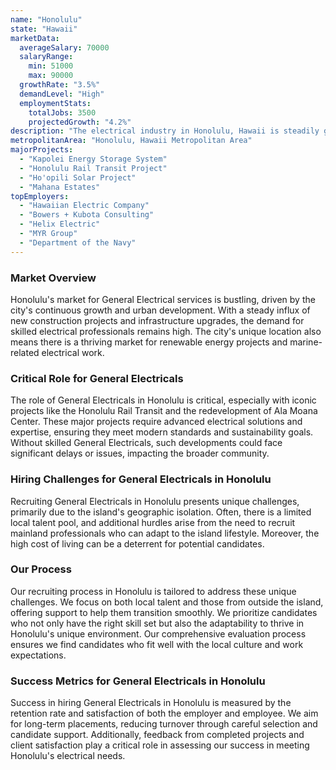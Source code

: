 ```yaml
---
name: "Honolulu"
state: "Hawaii"
marketData:
  averageSalary: 70000
  salaryRange:
    min: 51000
    max: 90000
  growthRate: "3.5%"
  demandLevel: "High"
  employmentStats:
    totalJobs: 3500
    projectedGrowth: "4.2%"
description: "The electrical industry in Honolulu, Hawaii is steadily growing with potential for increased salaries and job opportunities."
metropolitanArea: "Honolulu, Hawaii Metropolitan Area"
majorProjects:
  - "Kapolei Energy Storage System"
  - "Honolulu Rail Transit Project"
  - "Ho'opili Solar Project"
  - "Mahana Estates"
topEmployers:
  - "Hawaiian Electric Company"
  - "Bowers + Kubota Consulting"
  - "Helix Electric"
  - "MYR Group"
  - "Department of the Navy"
---
```


### Market Overview
Honolulu's market for General Electrical services is bustling, driven by the city's continuous growth and urban development. With a steady influx of new construction projects and infrastructure upgrades, the demand for skilled electrical professionals remains high. The city's unique location also means there is a thriving market for renewable energy projects and marine-related electrical work.

### Critical Role for General Electricals
The role of General Electricals in Honolulu is critical, especially with iconic projects like the Honolulu Rail Transit and the redevelopment of Ala Moana Center. These major projects require advanced electrical solutions and expertise, ensuring they meet modern standards and sustainability goals. Without skilled General Electricals, such developments could face significant delays or issues, impacting the broader community.

### Hiring Challenges for General Electricals in Honolulu
Recruiting General Electricals in Honolulu presents unique challenges, primarily due to the island's geographic isolation. Often, there is a limited local talent pool, and additional hurdles arise from the need to recruit mainland professionals who can adapt to the island lifestyle. Moreover, the high cost of living can be a deterrent for potential candidates.

### Our Process
Our recruiting process in Honolulu is tailored to address these unique challenges. We focus on both local talent and those from outside the island, offering support to help them transition smoothly. We prioritize candidates who not only have the right skill set but also the adaptability to thrive in Honolulu's unique environment. Our comprehensive evaluation process ensures we find candidates who fit well with the local culture and work expectations.

### Success Metrics for General Electricals in Honolulu
Success in hiring General Electricals in Honolulu is measured by the retention rate and satisfaction of both the employer and employee. We aim for long-term placements, reducing turnover through careful selection and candidate support. Additionally, feedback from completed projects and client satisfaction play a critical role in assessing our success in meeting Honolulu's electrical needs.